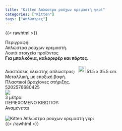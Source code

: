 ```yaml
---
title: "Kitten Απλώστρα ρούχων κρεμαστή γκρί"
categories: ["Kitten"]
tags: ["Απλώστρες"]
---
```

{{< rawhtml >}}

<div class="sload203"><div class="product"><div id="sistatika">Περιγραφή:</div><div class="alltext">Απλώστρα ρούχων κρεµαστή.</div><div id="loipa">Λοιπά στοιχεία προϊόντος</div><div class="alltext" style="margin:0"><b>Για µπαλκόνια, καλοριφέρ και πόρτες.</b><br><br>Διαστάσεις κλειστής απλώστρας:<img src="https://lh3.googleusercontent.com/-duhd9t9rdGc/W8UKXGnvV-I/AAAAAAAACCc/a1aa2yVbqkswS10-aNQoHmLydNlkNGBBwCLcBGAs/h120/dim3%25402x.png" style="height:23px;margin-left:10px;margin-bottom:-3px;padding-bottom:0"> 51.5 x 35.5 cm.<br>Μεταλλική, µε εποξική βαφή.<br>Πλαστικοί βραχίονες στήριξης.</div><div id="barcode"><div id="barimage1"></div><span id="bartext">5202576680425</span></div><div id="varos"><div id="varosimage" style="margin:0"><img src="https://lh3.googleusercontent.com/-duhd9t9rdGc/W8UKXGnvV-I/AAAAAAAACCc/a1aa2yVbqkswS10-aNQoHmLydNlkNGBBwCLcBGAs/h120/dim3%25402x.png"></div><span id="varostext">3 μέτρα</span></div><div id="kivotio">ΠΕΡΙΕΧΟΜΕΝΟ ΚΙΒΩΤΙΟΥ:<br>Αναμένεται</div><br><div class="pimg"><img alt="Kitten Απλώστρα ρούχων κρεμαστή γκρί" title="Kitten Απλώστρα ρούχων κρεμαστή γκρί" src="/media/images/kitten-aplwstra-rouxwn-kremasth-gkri.jpg"></div></div></div>
{{< /rawhtml >}}


